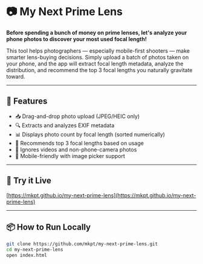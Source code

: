 # 📷 My Next Prime Lens

**Before spending a bunch of money on prime lenses, let's analyze your phone photos to discover your most used focal length!**

This tool helps photographers — especially mobile-first shooters — make smarter lens-buying decisions. Simply upload a batch of photos taken on your phone, and the app will extract focal length metadata, analyze the distribution, and recommend the top 3 focal lengths you naturally gravitate toward.

---

## 🌟 Features

- 📥 Drag-and-drop photo upload (JPEG/HEIC only)
- 🔍 Extracts and analyzes EXIF metadata
- 📊 Displays photo count by focal length (sorted numerically)
- 🎯 Recommends top 3 focal lengths based on usage
- 🚫 Ignores videos and non-phone-camera photos
- 📱 Mobile-friendly with image picker support

---

## 🚀 Try it Live

[https://mkpt.github.io/my-next-prime-lens](https://mkpt.github.io/my-next-prime-lens)

---

## 📦 How to Run Locally

```bash
git clone https://github.com/mkpt/my-next-prime-lens.git
cd my-next-prime-lens
open index.html